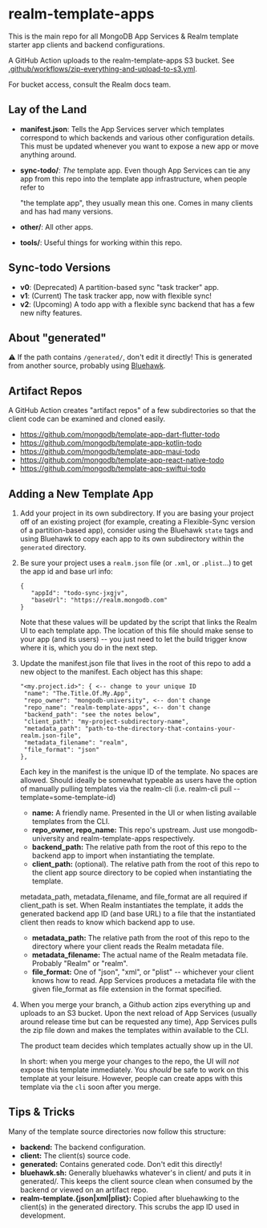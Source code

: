 # realm-template-apps

This is the main repo for all MongoDB App Services & Realm template starter app
clients and backend configurations.

A GitHub Action uploads to the realm-template-apps S3 bucket. See [.github/workflows/zip-everything-and-upload-to-s3.yml](.github/workflows/zip-everything-and-upload-to-s3.yml).

For bucket access, consult the Realm docs team.

## Lay of the Land

- **manifest.json**: Tells the App Services server which templates correspond to
  which backends and various other configuration details. This must be updated
  whenever you want to expose a new app or move anything around.
- **sync-todo/**: _The_ template app. Even though App Services can tie any app
  from this repo into the template app infrastructure, when people refer to

  "the template app", they usually mean this one. Comes in many clients and has
  had many versions.
- **other/**: All other apps.
- **tools/**: Useful things for working within this repo.

## Sync-todo Versions

- **v0**: (Deprecated) A partition-based sync "task tracker" app.
- **v1**: (Current) The task tracker app, now with flexible sync!
- **v2**: (Upcoming) A todo app with a flexible sync backend that has a few new nifty features.

## About "generated"

⚠️ If the path contains `/generated/`, don't edit it directly! This is generated
from another source, probably using
[Bluehawk](https://github.com/mongodb-university/bluehawk).

## Artifact Repos

A GitHub Action creates "artifact repos" of a few subdirectories so that the client code can be examined and cloned easily.

- https://github.com/mongodb/template-app-dart-flutter-todo
- https://github.com/mongodb/template-app-kotlin-todo
- https://github.com/mongodb/template-app-maui-todo
- https://github.com/mongodb/template-app-react-native-todo
- https://github.com/mongodb/template-app-swiftui-todo

## Adding a New Template App

1. Add your project in its own subdirectory. If you are basing your project off
   of an existing project (for example, creating a Flexible-Sync version of a
   partition-based app), consider using the Bluehawk `state` tags and using
   Bluehawk to copy each app to its own subdirectory within the
   `generated` directory.

2. Be sure your project uses a `realm.json` file (or `.xml`, or `.plist`...) to
   get the app id and base url info:

   ```
   {
      "appId": "todo-sync-jxgjv",
      "baseUrl": "https://realm.mongodb.com"
   }
   ```

   Note that these values will be updated by the script that links the
   Realm UI to each template app. The location of this file should make sense
   to your app (and its users) -- you just need to let the build trigger know
   where it is, which you do in the next step.

3. Update the manifest.json file that lives in the root of this repo to add a
   new object to the manifest. Each object has this shape:

   ```
   "<my.project.id>": { <-- change to your unique ID
    "name": "The.Title.Of.My.App",
    "repo_owner": "mongodb-university", <-- don't change
    "repo_name": "realm-template-apps", <-- don't change
    "backend_path": "see the notes below",
    "client_path": "my-project-subdirectory-name",
    "metadata_path": "path-to-the-directory-that-contains-your-realm.json-file",
    "metadata_filename": "realm",
    "file_format": "json"
   },

   ```

   Each key in the manifest is the unique ID of the template. No spaces are
   allowed. Should ideally be somewhat typeable as users have the option of
   manually pulling templates via the realm-cli (i.e. realm-cli pull
   --template=some-template-id)

   - **name:** A friendly name. Presented in the UI or when listing available
     templates from the CLI.
   - **repo_owner, repo_name:** This repo's upstream. Just use mongodb-university
     and realm-template-apps respectively.
   - **backend_path:** The relative path from the root of this repo to the backend
     app to import when instantiating the template.
   - **client_path:** (optional). The relative path from the root of this repo to
     the client app source directory to be copied when instantiating the
     template.

   metadata_path, metadata_filename, and file_format are all required if
   client_path is set. When Realm instantiates the template, it adds the
   generated backend app ID (and base URL) to a file that the instantiated
   client then reads to know which backend app to use.

   - **metadata_path:** The relative path from the root of this repo to the
     directory where your client reads the Realm metadata file.
   - **metadata_filename:** The actual name of the Realm metadata file. Probably
     "Realm" or "realm".
   - **file_format:** One of "json", "xml", or "plist" -- whichever your client
     knows how to read. App Services produces a metadata file with the given
     file_format as file extension in the format specified.

4. When you merge your branch, a Github action zips everything up and uploads to
   an S3 bucket. Upon the next reload of App Services (usually around release
   time but can be requested any time), App Services pulls the zip file down and
   makes the templates within available to the CLI.

   The product team decides which templates actually show up in the UI.

   In short: when you merge your changes to the repo, the UI will _not_ expose
   this template immediately. You _should_ be safe to work on this template at
   your leisure. However, people can create apps with this template via the
   `cli` soon after you merge.

## Tips & Tricks

Many of the template source directories now follow this structure:

- **backend:** The backend configuration.
- **client:** The client(s) source code.
- **generated:** Contains generated code. Don't edit this directly!
- **bluehawk.sh:** Generally bluehawks whatever's in client/ and puts it in
  generated/. This keeps the client source clean when consumed by the backend or
  viewed on an artifact repo.
- **realm-template.{json|xml|plist}:** Copied after bluehawking to the client(s)
  in the generated directory. This scrubs the app ID used in development.
